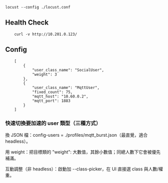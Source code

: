 ``` locust --config ./locust.conf ```

## Health Check
```
    curl -v http://10.201.0.123/
```

## Config
``` 
    [
        {
            "user_class_name": "SocialUser", 
            "weight": 3
        },
        {
            "user_class_name": "MqttUser", 
            "fixed_count": 75, 
            "mqtt_host": "10.60.0.2", 
            "mqtt_port": 1883
        }
    ]
```

### 快速切換要加速的 user 類型（三種方式）

換 JSON 檔：config-users = ./profiles/mqtt_burst.json（最直覺，適合 headless）。

用 weight：把目標類的 "weight": 大數值，其餘小數值；同總人數下它會被優先補滿。

互動調整（非 headless）：啟動加 --class-picker，在 UI 直接選 class 與人數/權重。